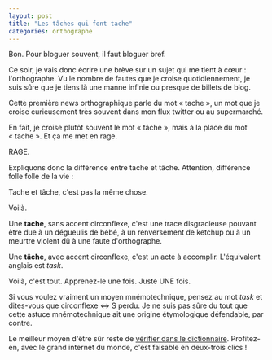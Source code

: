 ```yaml
---
layout: post
title: "Les tâches qui font tache"
categories: orthographe
---
```


Bon. Pour bloguer souvent, il faut bloguer bref.<!-- more -->

Ce soir, je vais donc écrire une brève sur un sujet qui me tient à cœur : l'orthographe. Vu le nombre de fautes que je croise quotidiennement, je suis sûre que je tiens là une manne infinie ou presque de billets de blog.

Cette première news orthographique parle du mot « tache », un mot que je croise curieusement très souvent dans mon flux twitter ou au supermarché.

En fait, je croise plutôt souvent le mot « tâche », mais à la place du mot « tache ». Et ça me met en rage.

RAGE.

Expliquons donc la différence entre tache et tâche. Attention, différence folle folle de la vie :

Tache et tâche, c'est pas la même chose.

Voilà.

Une __tache__, sans accent circonflexe, c'est une trace disgracieuse pouvant être due à un dégueulis de bébé, à un renversement de ketchup ou à un meurtre violent dû à une faute d'orthographe.

Une __tâche__, avec accent circonflexe, c'est un acte à accomplir. L'équivalent anglais est _task_.

Voilà, c'est tout. Apprenez-le une fois. Juste UNE fois.

Si vous voulez vraiment un moyen mnémotechnique, pensez au mot _task_ et dites-vous que circonflexe <=> S perdu. Je ne suis pas sûre du tout que cette astuce mnémotechnique ait une origine étymologique défendable, par contre.

Le meilleur moyen d'être sûr reste de [vérifier dans le dictionnaire][def-chapeau]. Profitez-en, avec le grand internet du monde, c'est faisable en deux-trois clics !

[def-chapeau]: http://www.cnrtl.fr/lexicographie/t%C3%A2che
